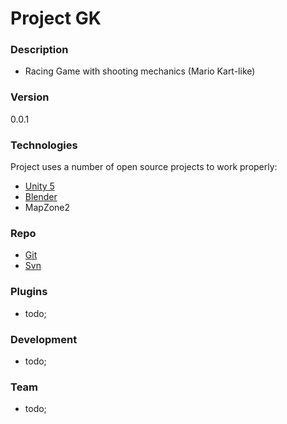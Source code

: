# Project GK

### Description
  - Racing Game with shooting mechanics (Mario Kart-like)

### Version
0.0.1

### Technologies

Project uses a number of open source projects to work properly:

* [Unity 5](https://unity3d.com)
* [Blender](https://www.blender.org/)
* MapZone2

### Repo

* [Git](https://github.com/patryczke/GK_proj)
* [Svn](https://subversion.assembla.com/svn/gk-proj/)

### Plugins

* todo;

### Development

* todo;

### Team

* todo;


